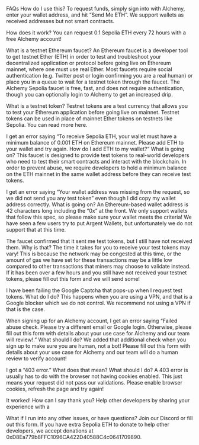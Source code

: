 FAQs
How do I use this?
To request funds, simply sign into with Alchemy, enter your wallet address, and hit “Send Me ETH”. We support wallets as received addresses but not smart contracts.

How does it work?
You can request 0.1 Sepolia ETH every 72 hours with a free Alchemy account!

What is a testnet Ethereum faucet?
An Ethereum faucet is a developer tool to get testnet Ether (ETH) in order to test and troubleshoot your decentralized application or protocol before going live on Ethereum mainnet, where one must use real Ether. Most faucets require social authentication (e.g. Twitter post or login confirming you are a real human) or place you in a queue to wait for a testnet token through the faucet. The Alchemy Sepolia faucet is free, fast, and does not require authentication, though you can optionally login to Alchemy to get an increased drip.

What is a testnet token?
Testnet tokens are a test currency that allows you to test your Ethereum application before going live on mainnet. Testnet tokens can be used in place of mainnet Ether tokens on testnets like Sepolia. You can read more here.

I get an error saying “To receive Sepolia ETH, your wallet must have a minimum balance of 0.001 ETH on Ethereum mainnet. Please add ETH to your wallet and try again. How do I add ETH to my wallet?“ What is going on?
This faucet is designed to provide test tokens to real-world developers who need to test their smart contracts and interact with the blockchain. In order to prevent abuse, we require developers to hold a minimum balance on the ETH mainnet in the same wallet address before they can receive test tokens.

I get an error saying “Your wallet address was missing from the request, so we did not send you any test token” even though I did copy my wallet address correctly. What is going on?
An Ethereum-based wallet address is 42 characters long including the “0x” at the front. We only support wallets that follow this spec, so please make sure your wallet meets the criteria! We have seen a few users try to put Argent Wallets, but unfortunately we do not support that at this time.

The faucet confirmed that it sent me test tokens, but I still have not received them. Why is that?
The time it takes for you to receive your test tokens may vary! This is because the network may be congested at this time, or the amount of gas we have set for these transactions may be a little low compared to other transactions that miners may choose to validate instead. If it has been over a few hours and you still have not received your testnet tokens, please fill out this form and we will send some!

I have been failing the Google Captcha that pops-up when I request test tokens. What do I do?
This happens when you are using a VPN, and that is a Google blocker which we do not control. We recommend not using a VPN if that is the case.

When signing up for an Alchemy account, I get an error saying “Failed abuse check. Please try a different email or Google login. Otherwise, please fill out this form with details about your use case for Alchemy and our team will review!.” What should I do?
We added that additional check when you sign up to make sure you are human, not a bot! Please fill out this form with details about your use case for Alchemy and our team will do a human review to verify account!

I got a “403 error.” What does that mean? What should I do?
A 403 error is usually has to do with the browser not having cookies enabled. This just means your request did not pass our validations. Please enable browser cookies, refresh the page and try again!

It worked! How can I say thank you?
Help other developers by sharing your experience with a


What if I run into any other issues, or have questions?
Join our Discord or fill out this form.
If you have extra Sepolia ETH to donate to help other developers, we accept donations at 0xD8Ea779b8FFC1096CA422D40588C4c0641709890.

